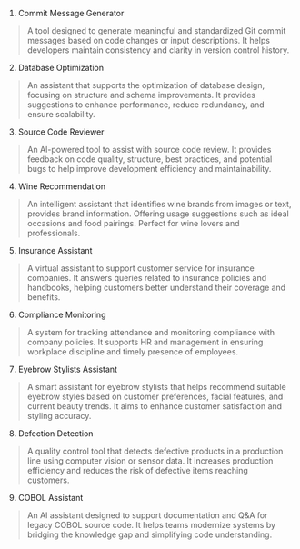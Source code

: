 1. Commit Message Generator
> A tool designed to generate meaningful and standardized Git commit messages based on code changes or input descriptions.
> It helps developers maintain consistency and clarity in version control history.

2. Database Optimization
> An assistant that supports the optimization of database design, focusing on structure and schema improvements.
> It provides suggestions to enhance performance, reduce redundancy, and ensure scalability.

3. Source Code Reviewer
> An AI-powered tool to assist with source code review.
> It provides feedback on code quality, structure, best practices, and potential bugs to help improve development efficiency and maintainability.

4. Wine Recommendation
> An intelligent assistant that identifies wine brands from images or text, provides brand information.
> Offering usage suggestions such as ideal occasions and food pairings.
> Perfect for wine lovers and professionals.

5. Insurance Assistant
> A virtual assistant to support customer service for insurance companies.
> It answers queries related to insurance policies and handbooks, helping customers better understand their coverage and benefits.
>
6. Compliance Monitoring
> A system for tracking attendance and monitoring compliance with company policies.
> It supports HR and management in ensuring workplace discipline and timely presence of employees.
>
7. Eyebrow Stylists Assistant
> A smart assistant for eyebrow stylists that helps recommend suitable eyebrow styles based on customer preferences, facial features, and current beauty trends.
> It aims to enhance customer satisfaction and styling accuracy.

8. Defection Detection
> A quality control tool that detects defective products in a production line using computer vision or sensor data.
> It increases production efficiency and reduces the risk of defective items reaching customers.

9. COBOL Assistant
> An AI assistant designed to support documentation and Q&A for legacy COBOL source code.
> It helps teams modernize systems by bridging the knowledge gap and simplifying code understanding.

